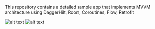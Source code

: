 This repository contains a detailed sample app that implements MVVM architecture using DaggerHilt, Room, Coroutines, Flow, Retrofit

![alt text](https://github.com/parsibit/android-mvvm-first-offline/blob/master/device-2021-05-18-090329.png)
![alt text](https://github.com/parsibit/android-mvvm-first-offline/blob/master/device-2021-05-18-090355.png)
